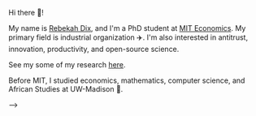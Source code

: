 Hi there 👋!

My name is [Rebekah Dix](https://rebekahanne.github.io/), and I'm a PhD student at [MIT Economics](https://economics.mit.edu/). My primary field is industrial organization ✈️. I'm also interested in antitrust, innovation, productivity, and open-source science.

See my some of my research [here](https://rebekahanne.github.io/research/). 

Before MIT, I studied economics, mathematics, computer science, and African Studies at UW-Madison 🦡.
<!-- 
![Rebekah's GitHub stats](https://github-readme-stats.vercel.app/api?username=rebekahanne&count_private=true&theme=dark)
<!-- [![Top Langs](https://github-readme-stats.vercel.app/api/top-langs/?username=rebekahanne&layout=compact&count_private=true&theme=dark&langs_count=10)](https://github.com/rebekahanne/github-readme-stats) --> -->


<!--
**rebekahanne/rebekahanne** is a ✨ _special_ ✨ repository because its `README.md` (this file) appears on your GitHub profile.

Here are some ideas to get you started:

- 🔭 I’m currently working on ...
- 🌱 I’m currently learning ...
- 👯 I’m looking to collaborate on ...
- 🤔 I’m looking for help with ...
- 💬 Ask me about ...
- 📫 How to reach me: ...
- 😄 Pronouns: ...
- ⚡ Fun fact: ...
-->
